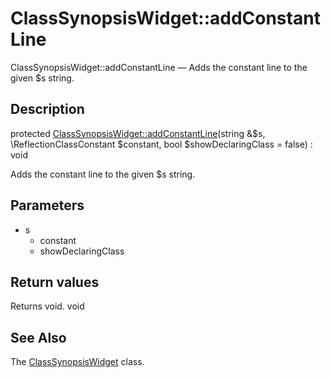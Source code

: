 ClassSynopsisWidget::addConstantLine
================

ClassSynopsisWidget::addConstantLine — Adds the constant line to the given $s string.

Description
---------------


protected [ClassSynopsisWidget::addConstantLine](https://github.com/lingtalfi/DocTools/blob/master/doc/api/DocTools/Widget/ClassSynopsis/ClassSynopsisWidget/addConstantLine.md)(string &$s, \ReflectionClassConstant $constant, bool $showDeclaringClass = false) : void




Adds the constant line to the given $s string.




Parameters
--------------

- s
    - constant
    - showDeclaringClass
    

Return values
----------------

Returns void.
void








See Also
-----------

The [ClassSynopsisWidget](https://github.com/lingtalfi/DocTools/blob/master/doc/api/DocTools/Widget/ClassSynopsis/ClassSynopsisWidget.md) class.
